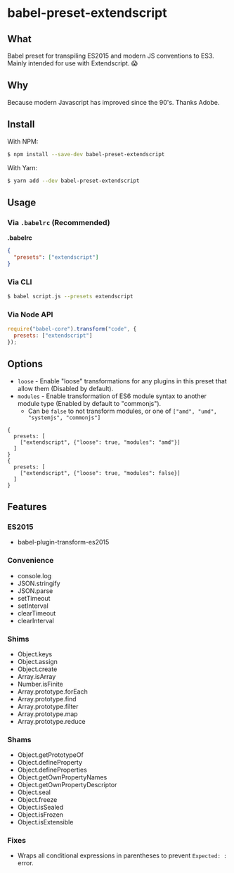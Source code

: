 # babel-preset-extendscript

## What
Babel preset for transpiling ES2015 and modern JS conventions to ES3. Mainly intended for use with Extendscript. 😱

## Why
Because modern Javascript has improved since the 90's. Thanks Adobe.

## Install

With NPM:
```sh
$ npm install --save-dev babel-preset-extendscript
```

With Yarn:

```sh
$ yarn add --dev babel-preset-extendscript
```

## Usage

### Via `.babelrc` (Recommended)

**.babelrc**

```json
{
  "presets": ["extendscript"]
}
```

### Via CLI

```sh
$ babel script.js --presets extendscript
```

### Via Node API

```javascript
require("babel-core").transform("code", {
  presets: ["extendscript"]
});
```

## Options

* `loose` - Enable "loose" transformations for any plugins in this preset that allow them (Disabled by default).
* `modules` - Enable transformation of ES6 module syntax to another module type (Enabled by default to "commonjs").
  * Can be `false` to not transform modules, or one of `["amd", "umd", "systemjs", "commonjs"]`

```
{
  presets: [
    ["extendscript", {"loose": true, "modules": "amd"}]
  ]
}
{
  presets: [
    ["extendscript", {"loose": true, "modules": false}]
  ]
}
```

## Features

### ES2015
* babel-plugin-transform-es2015

### Convenience
* console.log
* JSON.stringify
* JSON.parse
* setTimeout
* setInterval
* clearTimeout
* clearInterval

### Shims
* Object.keys
* Object.assign
* Object.create
* Array.isArray
* Number.isFinite
* Array.prototype.forEach
* Array.prototype.find
* Array.prototype.filter
* Array.prototype.map
* Array.prototype.reduce

### Shams
* Object.getPrototypeOf
* Object.defineProperty
* Object.defineProperties
* Object.getOwnPropertyNames
* Object.getOwnPropertyDescriptor
* Object.seal
* Object.freeze
* Object.isSealed
* Object.isFrozen
* Object.isExtensible

### Fixes
* Wraps all conditional expressions in parentheses to prevent `Expected: :` error.
